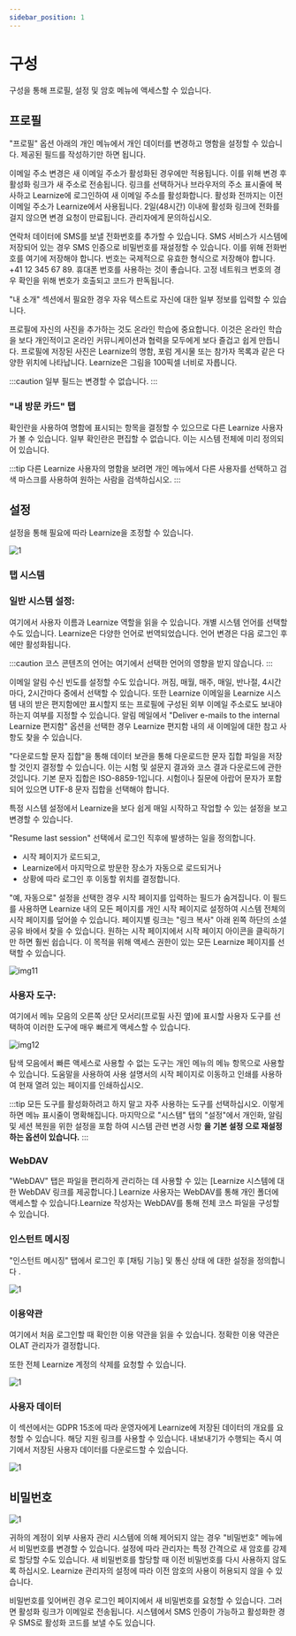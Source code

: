 ```yaml
---
sidebar_position: 1
---
```


# 구성

구성을 통해 프로필, 설정 및 암호 메뉴에 액세스할 수 있습니다.

## 프로필

"프로필" 옵션 아래의 개인 메뉴에서 개인 데이터를 변경하고 명함을 설정할 수 있습니다. 제공된 필드를 작성하기만 하면 됩니다.

이메일 주소 변경은 새 이메일 주소가 활성화된 경우에만 적용됩니다. 이를 위해 변경 후 활성화 링크가 새 주소로 전송됩니다. 링크를 선택하거나 브라우저의 주소 표시줄에 복사하고 Learnize에 로그인하여 새 이메일 주소를 활성화합니다. 활성화 전까지는 이전 이메일 주소가 Learnize에서 사용됩니다. 2일(48시간) 이내에 활성화 링크에 전화를 걸지 않으면 변경 요청이 만료됩니다. 관리자에게 문의하십시오.

연락처 데이터에 SMS를 보낼 전화번호를 추가할 수 있습니다. SMS 서비스가 시스템에 저장되어 있는 경우 SMS 인증으로 비밀번호를 재설정할 수 있습니다. 이를 위해 전화번호를 여기에 저장해야 합니다. 번호는 국제적으로 유효한 형식으로 저장해야 합니다. +41 12 345 67 89. 휴대폰 번호를 사용하는 것이 좋습니다. 고정 네트워크 번호의 경우 확인을 위해 번호가 호출되고 코드가 판독됩니다.

"내 소개" 섹션에서 필요한 경우 자유 텍스트로 자신에 대한 일부 정보를 입력할 수 있습니다.

프로필에 자신의 사진을 추가하는 것도 온라인 학습에 중요합니다. 이것은 온라인 학습을 보다 개인적이고 온라인 커뮤니케이션과 협력을 모두에게 보다 즐겁고 쉽게 만듭니다. 프로필에 저장된 사진은 Learnize의 명함, 포럼 게시물 또는 참가자 목록과 같은 다양한 위치에 나타납니다. Learnize은 그림을 100픽셀 너비로 자릅니다.

:::caution
일부 필드는 변경할 수 없습니다.
:::

### "내 방문 카드" 탭

확인란을 사용하여 명함에 표시되는 항목을 결정할 수 있으므로 다른 Learnize 사용자가 볼 수 있습니다. 일부 확인란은 편집할 수 없습니다. 이는 시스템 전체에 미리 정의되어 있습니다.

:::tip
다른 Learnize 사용자의 명함을 보려면 개인 메뉴에서 다른 사용자를 선택하고 검색 마스크를 사용하여 원하는 사람을 검색하십시오.
:::

## 설정

설정을 통해 필요에 따라 Learnize을 조정할 수 있습니다.

![1](/img/personal/system.png)

### 탭 시스템

### **일반 시스템 설정:**

여기에서 사용자 이름과 Learnize 역할을 읽을 수 있습니다. 개별 시스템 언어를 선택할 수도 있습니다. Learnize은 다양한 언어로 번역되었습니다. 언어 변경은 다음 로그인 후에만 활성화됩니다.

:::caution
코스 콘텐츠의 언어는 여기에서 선택한 언어의 영향을 받지 않습니다.
:::

이메일 알림 수신 빈도를 설정할 수도 있습니다. 꺼짐, 매월, 매주, 매일, 반나절, 4시간마다, 2시간마다 중에서 선택할 수 있습니다. 또한 Learnize 이메일을 Learnize 시스템 내의 받은 편지함에만 표시할지 또는 프로필에 구성된 외부 이메일 주소로도 보내야 하는지 여부를 지정할 수 있습니다. 알림 메일에서 "Deliver e-mails to the internal Learnize 편지함" 옵션을 선택한 경우 Learnize 편지함 내의 새 이메일에 대한 참고 사항도 찾을 수 있습니다.

"다운로드할 문자 집합"을 통해 데이터 보관을 통해 다운로드한 문자 집합 파일을 저장할 것인지 결정할 수 있습니다. 이는 시험 및 설문지 결과와 코스 결과 다운로드에 관한 것입니다. 기본 문자 집합은 ISO-8859-1입니다. 시험이나 질문에 아랍어 문자가 포함되어 있으면 UTF-8 문자 집합을 선택해야 합니다.

특정 시스템 설정에서 Learnize을 보다 쉽게 매일 시작하고 작업할 수 있는 설정을 보고 변경할 수 있습니다.

"Resume last session" 선택에서 로그인 직후에 발생하는 일을 정의합니다.

- 시작 페이지가 로드되고,
- Learnize에서 마지막으로 방문한 장소가 자동으로 로드되거나
- 상황에 따라 로그인 후 이동할 위치를 결정합니다.

"예, 자동으로" 설정을 선택한 경우 시작 페이지를 입력하는 필드가 숨겨집니다. 이 필드를 사용하면 Learnize 내의 모든 페이지를 개인 시작 페이지로 설정하여 시스템 전체의 시작 페이지를 덮어쓸 수 있습니다. 페이지별 링크는 "링크 복사" 아래 왼쪽 하단의 소셜 공유 바에서 찾을 수 있습니다. 원하는 시작 페이지에서 시작 페이지 아이콘을 클릭하기만 하면 훨씬 쉽습니다. 이 목적을 위해 액세스 권한이 있는 모든 Learnize 페이지를 선택할 수 있습니다.

![img11](/img/personal/img11.png)

### **사용자 도구:**

여기에서 메뉴 모음의 오른쪽 상단 모서리(프로필 사진 옆)에 표시할 사용자 도구를 선택하여 이러한 도구에 매우 빠르게 액세스할 수 있습니다.

![img12](/img/personal/img12.png)

탐색 모음에서 빠른 액세스로 사용할 수 없는 도구는 개인 메뉴의 메뉴 항목으로 사용할 수 있습니다. 도움말을 사용하여 사용 설명서의 시작 페이지로 이동하고 인쇄를 사용하여 현재 열려 있는 페이지를 인쇄하십시오.

:::tip
모든 도구를 활성화하려고 하지 말고 자주 사용하는 도구를 선택하십시오. 이렇게 하면 메뉴 표시줄이 명확해집니다.
마지막으로 "시스템" 탭의 "설정"에서 개인화, 알림 및 세션 복원을 위한 설정을 포함 하여 시스템 관련 변경 사항 **을 기본 설정 으로 재설정 하는 옵션이 있습니다.**
:::

###  WebDAV

"WebDAV" 탭은 파일을 편리하게 관리하는 데 사용할 수 있는 [Learnize 시스템에 대한 WebDAV 링크를 제공합니다.] Learnize 사용자는 WebDAV를 통해 개인 폴더에 액세스할 수 있습니다.Learnize 작성자는 WebDAV를 통해 전체 코스 파일을 구성할 수 있습니다.

###  인스턴트 메시징

"인스턴트 메시징" 탭에서 로그인 후 [채팅 기능] 및 통신 상태 에 대한 설정을 정의합니다 .

![1](/img/personal/status.png)

###  이용약관

여기에서 처음 로그인할 때 확인한 이용 약관을 읽을 수 있습니다. 정확한 이용 약관은 OLAT 관리자가 결정합니다.

또한 전체 Learnize 계정의 삭제를 요청할 수 있습니다.

![1](/img/personal/terms.png)

###  사용자 데이터

이 섹션에서는 GDPR 15조에 따라 운영자에게 Learnize에 저장된 데이터의 개요를 요청할 수 있습니다. 해당 지원 링크를 사용할 수 있습니다. 내보내기가 수행되는 즉시 여기에서 저장된 사용자 데이터를 다운로드할 수 있습니다.

![1](/img/personal/data.png)

## 비밀번호

![1](/img/personal/pwchange.png)

귀하의 계정이 외부 사용자 관리 시스템에 의해 제어되지 않는 경우 "비밀번호" 메뉴에서 비밀번호를 변경할 수 있습니다. 설정에 따라 관리자는 특정 간격으로 새 암호를 강제로 할당할 수도 있습니다. 새 비밀번호를 할당할 때 이전 비밀번호를 다시 사용하지 않도록 하십시오. Learnize 관리자의 설정에 따라 이전 암호의 사용이 허용되지 않을 수 있습니다.

비밀번호를 잊어버린 경우 로그인 페이지에서 새 비밀번호를 요청할 수 있습니다. 그러면 활성화 링크가 이메일로 전송됩니다. 시스템에서 SMS 인증이 가능하고 활성화한 경우 SMS로 활성화 코드를 보낼 수도 있습니다.